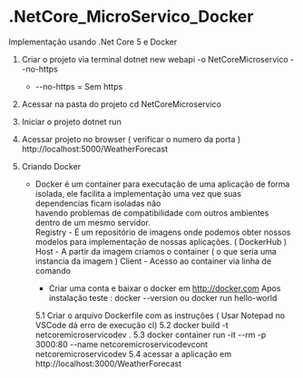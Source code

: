 # .NetCore_MicroServico_Docker
Implementação usando .Net Core 5 e Docker

1. Criar o projeto via terminal
   dotnet new webapi -o NetCoreMicroservico --no-https
   * --no-https = Sem https

2. Acessar na pasta do projeto 
   cd NetCoreMicroservico

3. Iniciar o projeto 
   dotnet run 

4. Acessar projeto no browser ( verificar o numero da porta )
   http://localhost:5000/WeatherForecast

5. Criando Docker 
   * Docker é um container para executação de uma aplicação de forma isolada, ele facilita a implementação uma vez que suas dependencias ficam isoladas não    
     havendo problemas de compatibilidade com outros ambientes dentro de um mesmo servidor.    
     Registry - É um repositório de imagens onde podemos obter nossos modelos para implementação de nossas aplicações. ( DockerHub ) 
     Host     - A partir da imagem criamos o container ( o que seria uma instancia da imagem )
     Client   - Acesso ao container via linha de comando

     * Criar uma conta e baixar o docker em http://docker.com
       Apos instalação teste : docker --version ou docker run hello-world

     5.1 Criar o arquivo Dockerfile com as instruções ( Usar Notepad no VSCode dá erro de execução cl)
     5.2 docker build -t netcoremicroservicodev .
     5.3 docker container run -it --rm -p 3000:80 --name netcoremicroservicodevcont netcoremicroservicodev
     5.4 acessar a aplicação em http://localhost:3000/WeatherForecast

